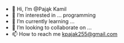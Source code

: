 - 👋 Hi, I’m @Pająk Kamil
- 👀 I’m interested in ... programming
- 🌱 I’m currently learning ...
- 💞️ I’m looking to collaborate on ...
- 📫 How to reach me kpajak255@gmail.com

<!---
PajakKamil/PajakKamil is a ✨ special ✨ repository because its `README.md` (this file) appears on your GitHub profile.
You can click the Preview link to take a look at your changes.
--->
